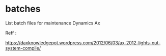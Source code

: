 # batches

List batch files for maintenance Dynamics Ax

Reff :

https://daxknowledgepot.wordpress.com/2012/06/03/ax-2012-lights-out-system-compile/